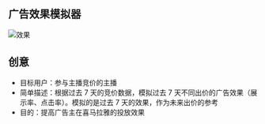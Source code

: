 ## 广告效果模拟器

![效果](https://user-images.githubusercontent.com/22791257/83997379-d7da1580-a990-11ea-8ad0-5c0d7a1b0a62.png)

## 创意

- 目标用户：参与主播竞价的主播
- 简单描述：根据过去 7 天的竞价数据，模拟过去 7 天不同出价的广告效果（展示率、点击率）。模拟的是过去 7 天的效果，作为未来出价的参考
- 目的：提高广告主在喜马拉雅的投放效果
